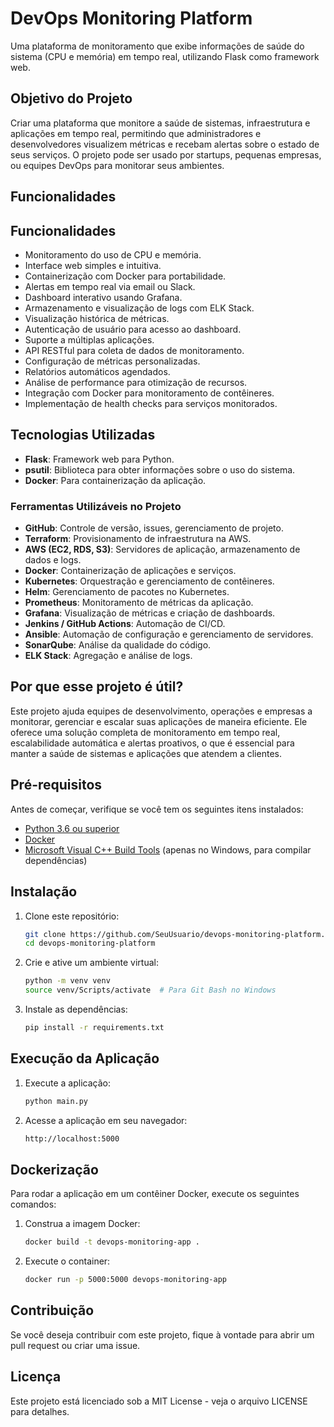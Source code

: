 # DevOps Monitoring Platform

Uma plataforma de monitoramento que exibe informações de saúde do sistema (CPU e memória) em tempo real, utilizando Flask como framework web.

## Objetivo do Projeto

Criar uma plataforma que monitore a saúde de sistemas, infraestrutura e aplicações em tempo real, permitindo que administradores e desenvolvedores visualizem métricas e recebam alertas sobre o estado de seus serviços. O projeto pode ser usado por startups, pequenas empresas, ou equipes DevOps para monitorar seus ambientes.

## Funcionalidades

## Funcionalidades

- Monitoramento do uso de CPU e memória.
- Interface web simples e intuitiva.
- Containerização com Docker para portabilidade.
- Alertas em tempo real via email ou Slack.
- Dashboard interativo usando Grafana.
- Armazenamento e visualização de logs com ELK Stack.
- Visualização histórica de métricas.
- Autenticação de usuário para acesso ao dashboard.
- Suporte a múltiplas aplicações.
- API RESTful para coleta de dados de monitoramento.
- Configuração de métricas personalizadas.
- Relatórios automáticos agendados.
- Análise de performance para otimização de recursos.
- Integração com Docker para monitoramento de contêineres.
- Implementação de health checks para serviços monitorados.


## Tecnologias Utilizadas

- **Flask**: Framework web para Python.
- **psutil**: Biblioteca para obter informações sobre o uso do sistema.
- **Docker**: Para containerização da aplicação.

### Ferramentas Utilizáveis no Projeto

- **GitHub**: Controle de versão, issues, gerenciamento de projeto.
- **Terraform**: Provisionamento de infraestrutura na AWS.
- **AWS (EC2, RDS, S3)**: Servidores de aplicação, armazenamento de dados e logs.
- **Docker**: Containerização de aplicações e serviços.
- **Kubernetes**: Orquestração e gerenciamento de contêineres.
- **Helm**: Gerenciamento de pacotes no Kubernetes.
- **Prometheus**: Monitoramento de métricas da aplicação.
- **Grafana**: Visualização de métricas e criação de dashboards.
- **Jenkins / GitHub Actions**: Automação de CI/CD.
- **Ansible**: Automação de configuração e gerenciamento de servidores.
- **SonarQube**: Análise da qualidade do código.
- **ELK Stack**: Agregação e análise de logs.

## Por que esse projeto é útil?

Este projeto ajuda equipes de desenvolvimento, operações e empresas a monitorar, gerenciar e escalar suas aplicações de maneira eficiente. Ele oferece uma solução completa de monitoramento em tempo real, escalabilidade automática e alertas proativos, o que é essencial para manter a saúde de sistemas e aplicações que atendem a clientes.

## Pré-requisitos

Antes de começar, verifique se você tem os seguintes itens instalados:

- [Python 3.6 ou superior](https://www.python.org/downloads/)
- [Docker](https://www.docker.com/get-started)
- [Microsoft Visual C++ Build Tools](https://visualstudio.microsoft.com/visual-cpp-build-tools/) (apenas no Windows, para compilar dependências)

## Instalação

1. Clone este repositório:
   ```bash
   git clone https://github.com/SeuUsuario/devops-monitoring-platform.git
   cd devops-monitoring-platform


2. Crie e ative um ambiente virtual:
   ```bash
   python -m venv venv
   source venv/Scripts/activate  # Para Git Bash no Windows

3. Instale as dependências:
   ```bash
   pip install -r requirements.txt

## Execução da Aplicação
1. Execute a aplicação:

   ```bash
   python main.py

2. Acesse a aplicação em seu navegador:
 
   ```bash   
   http://localhost:5000

   
## Dockerização
 Para rodar a aplicação em um contêiner Docker, execute os seguintes comandos:  

1. Construa a imagem Docker:
   ```bash
   docker build -t devops-monitoring-app .

2. Execute o container:
   ```bash
   docker run -p 5000:5000 devops-monitoring-app

## Contribuição
Se você deseja contribuir com este projeto, fique à vontade para abrir um pull request ou criar uma issue.

## Licença
Este projeto está licenciado sob a MIT License - veja o arquivo LICENSE para detalhes.